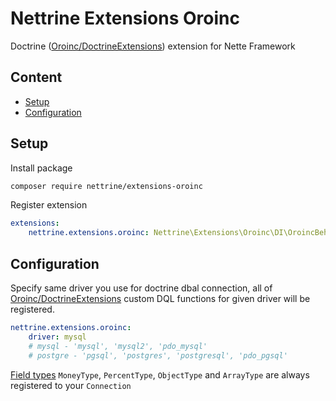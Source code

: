 # Nettrine Extensions Oroinc

Doctrine ([Oroinc/DoctrineExtensions](https://github.com/oroinc/doctrine-extensions)) extension for Nette Framework

## Content

- [Setup](#setup)
- [Configuration](#configuration)

## Setup

Install package

```bash
composer require nettrine/extensions-oroinc
```

Register extension

```yaml
extensions:
    nettrine.extensions.oroinc: Nettrine\Extensions\Oroinc\DI\OroincBehaviorExtension
```

## Configuration

Specify same driver you use for doctrine dbal connection, all of [Oroinc/DoctrineExtensions](https://github.com/oroinc/doctrine-extensions) custom DQL functions for given driver will be registered.

```yaml
nettrine.extensions.oroinc:
    driver: mysql
    # mysql - 'mysql', 'mysql2', 'pdo_mysql'
    # postgre - 'pgsql', 'postgres', 'postgresql', 'pdo_pgsql'
```

[Field types](https://github.com/oroinc/doctrine-extensions#field-types) `MoneyType`, `PercentType`, `ObjectType` and `ArrayType` are always registered to your `Connection`
